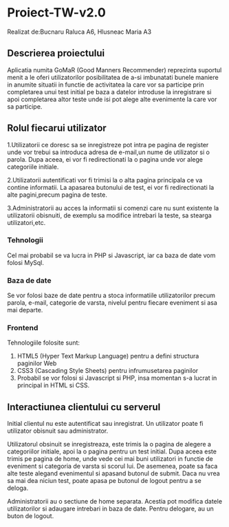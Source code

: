 # Proiect-TW-v2.0

Realizat de:Bucnaru Raluca A6,
            Hlusneac Maria A3

## Descrierea proiectului

Aplicatia numita GoMaR (Good Manners Recommender) reprezinta suportul menit a le oferi utilizatorilor posibilitatea de a-si imbunatati bunele maniere in anumite situatii in functie de activitatea la care vor sa participe prin completarea unui test initial pe baza a datelor introduse la inregistrare si apoi completarea altor teste unde isi pot alege alte evenimente la care vor sa participe.

## Rolul fiecarui utilizator


1.Utilizatorii ce doresc sa se inregistreze pot intra pe pagina de register unde vor trebui sa introduca adresa de e-mail,un nume de 
utilizator si o parola. Dupa aceea, ei vor fi redirectionati la o pagina unde vor alege categoriile initiale.

2.Utilizatorii autentificati vor fi trimisi la o alta pagina principala ce va contine informatii. La apasarea butonului de test,
ei vor fi redirectionati la alte pagini,precum pagina de teste.

3.Administratorii au acces la informatii si comenzi care nu sunt existente la utilizatorii obisnuiti, de exemplu sa modifice intrebari la teste, sa stearga utilizatori,etc.

### Tehnologii

Cel mai probabil se va lucra in PHP si Javascript, iar ca baza de date vom folosi MySql.

### Baza de date

Se vor folosi baze de date pentru a stoca informatiile utilizatorilor precum parola, e-mail, categorie de varsta, nivelul 
pentru fiecare eveniment si asa mai departe.

### Frontend 

Tehnologiile folosite sunt:
1. HTML5 (Hyper Text Markup Language) pentru a defini structura paginilor Web
2. CSS3 (Cascading Style Sheets) pentru infrumusetarea paginilor
3. Probabil se vor folosi si Javascript si PHP, insa momentan s-a lucrat in principal in HTML si CSS.

## Interactiunea clientului cu serverul

Initial clientul nu este autentificat sau inregistrat. Un utilizator poate fi utilizator obisnuit sau administrator. 

Utilizatorul obsinuit se inregistreaza, este trimis la o pagina de alegere a categoriilor initiale, apoi la o pagina pentru un test initial. Dupa aceea este trimis pe pagina de home, unde vede cei mai buni utilizatori in functie de eveniment si categoria de varsta si scorul lui. De asemenea, poate sa faca alte teste alegand evenimentul si apasand butonul de submit. Daca nu vrea sa mai dea niciun test, poate apasa pe butonul de logout pentru a se deloga.

Administratorii au o sectiune de home separata. Acestia pot modifica datele utilizatorilor si adaugare intrebari in baza de date. Pentru delogare, au un buton de logout.

